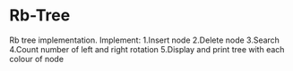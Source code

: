 # Rb-Tree
Rb tree implementation.
Implement:
1.Insert node
2.Delete node
3.Search
4.Count number of left and right rotation
5.Display and print tree with each colour of node

